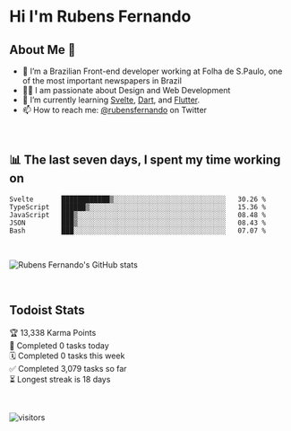 # Hi I'm Rubens Fernando

## About Me 🚀

- 🌱 I’m a Brazilian Front-end developer working at Folha de S.Paulo, one of the most important newspapers in Brazil
- 👨‍💻 I am passionate about Design and Web Development
- 📖 I’m currently learning [Svelte](https://svelte.dev/), [Dart](https://dart.dev/), and [Flutter](https://flutter.dev/).
- 📫 How to reach me: [@rubensfernando](https://twitter.com/rubensfernando) on Twitter

<br />

## 📊 The last seven days, I spent my time working on

<!--START_SECTION:waka-->
```text
Svelte       ████████████▒░░░░░░░░░░░░░░░░░░░░░░░░░░░░   30.26 % 
TypeScript   ██████▒░░░░░░░░░░░░░░░░░░░░░░░░░░░░░░░░░░   15.36 % 
JavaScript   ███▒░░░░░░░░░░░░░░░░░░░░░░░░░░░░░░░░░░░░░   08.48 % 
JSON         ███▒░░░░░░░░░░░░░░░░░░░░░░░░░░░░░░░░░░░░░   08.43 % 
Bash         ███░░░░░░░░░░░░░░░░░░░░░░░░░░░░░░░░░░░░░░   07.07 % 
```
<!--END_SECTION:waka-->

<br />

![Rubens Fernando's GitHub stats](https://github-readme-stats.vercel.app/api?username=rubensfernando&show_icons=true&hide_border=true)

<br />

## Todoist Stats

<!-- TODO-IST:START -->
🏆  13,338 Karma Points           
🌸  Completed 0 tasks today           
🗓  Completed 0 tasks this week           
✅  Completed 3,079 tasks so far           
⏳  Longest streak is 18 days
<!-- TODO-IST:END -->

<br>

![visitors](https://visitor-badge.laobi.icu/badge?page_id=rubensfernando.rubensfernando)
